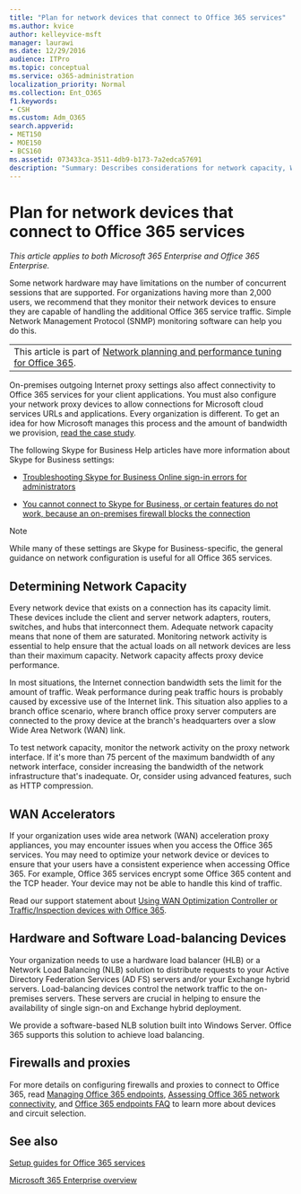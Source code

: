 ```yaml
---
title: "Plan for network devices that connect to Office 365 services"
ms.author: kvice
author: kelleyvice-msft
manager: laurawi
ms.date: 12/29/2016
audience: ITPro
ms.topic: conceptual
ms.service: o365-administration
localization_priority: Normal
ms.collection: Ent_O365
f1.keywords:
- CSH
ms.custom: Adm_O365
search.appverid:
- MET150
- MOE150
- BCS160
ms.assetid: 073433ca-3511-4db9-b173-7a2edca57691
description: "Summary: Describes considerations for network capacity, WAN accelerators, and load balancing devices that are used to connect to Office 365."
---
```


# Plan for network devices that connect to Office 365 services

*This article applies to both Microsoft 365 Enterprise and Office 365 Enterprise.*
  
Some network hardware may have limitations on the number of concurrent sessions that are supported. For organizations having more than 2,000 users, we recommend that they monitor their network devices to ensure they are capable of handling the additional Office 365 service traffic. Simple Network Management Protocol (SNMP) monitoring software can help you do this.

||
|:-----|
| This article is part of [Network planning and performance tuning for Office 365](https://aka.ms/tune).|

On-premises outgoing Internet proxy settings also affect connectivity to Office 365 services for your client applications. You must also configure your network proxy devices to allow connections for Microsoft cloud services URLs and applications. Every organization is different. To get an idea for how Microsoft manages this process and the amount of bandwidth we provision, [read the case study](https://www.microsoft.com/itshowcase/Article/Content/631/Optimizing-network-performance-for-Microsoft-Office-365).
  
The following Skype for Business Help articles have more information about Skype for Business settings:
  
- [Troubleshooting Skype for Business Online sign-in errors for administrators](https://docs.microsoft.com/skypeforbusiness/set-up-skype-for-business-online/troubleshooting-sign-in-errors-for-admins)

- [You cannot connect to Skype for Business, or certain features do not work, because an on-premises firewall blocks the connection](https://go.microsoft.com/fwlink/p/?LinkID=243625)

> [!NOTE]
> While many of these settings are Skype for Business-specific, the general guidance on network configuration is useful for all Office 365 services.
  
## Determining Network Capacity

Every network device that exists on a connection has its capacity limit. These devices include the client and server network adapters, routers, switches, and hubs that interconnect them. Adequate network capacity means that none of them are saturated. Monitoring network activity is essential to help ensure that the actual loads on all network devices are less than their maximum capacity. Network capacity affects proxy device performance.
  
In most situations, the Internet connection bandwidth sets the limit for the amount of traffic. Weak performance during peak traffic hours is probably caused by excessive use of the Internet link. This situation also applies to a branch office scenario, where branch office proxy server computers are connected to the proxy device at the branch's headquarters over a slow Wide Area Network (WAN) link.
  
To test network capacity, monitor the network activity on the proxy network interface. If it's more than 75 percent of the maximum bandwidth of any network interface, consider increasing the bandwidth of the network infrastructure that's inadequate. Or, consider using advanced features, such as HTTP compression.
  
## WAN Accelerators

If your organization uses wide area network (WAN) acceleration proxy appliances, you may encounter issues when you access the Office 365 services. You may need to optimize your network device or devices to ensure that your users have a consistent experience when accessing Office 365. For example, Office 365 services encrypt some Office 365 content and the TCP header. Your device may not be able to handle this kind of traffic.
  
Read our support statement about [Using WAN Optimization Controller or Traffic/Inspection devices with Office 365](https://support.microsoft.com/kb/2690045).
  
## Hardware and Software Load-balancing Devices

Your organization needs to use a hardware load balancer (HLB) or a Network Load Balancing (NLB) solution to distribute requests to your Active Directory Federation Services (AD FS) servers and/or your Exchange hybrid servers. Load-balancing devices control the network traffic to the on-premises servers. These servers are crucial in helping to ensure the availability of single sign-on and Exchange hybrid deployment.
  
We provide a software-based NLB solution built into Windows Server. Office 365 supports this solution to achieve load balancing.
  
## Firewalls and proxies

For more details on configuring firewalls and proxies to connect to Office 365, read [Managing Office 365 endpoints](https://support.office.com/article/99cab9d4-ef59-4207-9f2b-3728eb46bf9a), [Assessing Office 365 network connectivity](assessing-network-connectivity.md), and [Office 365 endpoints FAQ](https://support.office.com/article/d4088321-1c89-4b96-9c99-54c75cae2e6d) to learn more about devices and circuit selection.
  
## See also

[Setup guides for Office 365 services](setup-guides-for-office-365.md)

[Microsoft 365 Enterprise overview](https://docs.microsoft.com/microsoft-365/enterprise/microsoft-365-overview)

